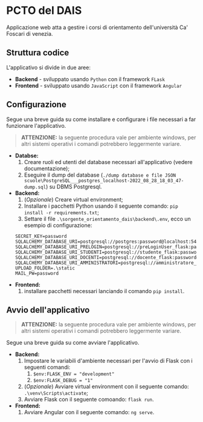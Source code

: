 # PCTO del DAIS

Applicazione web atta a gestire i corsi di orientamento dell'università Ca' Foscari di venezia.

## Struttura codice

L'applicativo si divide in due aree:
  
- **Backend** - sviluppato usando `Python` con il framework `FLask`
- **Frontend** - sviluppato usando `JavaScript` con il framework `Angular`

## Configurazione

Segue una breve guida su come installare e configurare i file necessari a far funzionare l'applicativo.

>**ATTENZIONE:** la seguente procedura vale per ambiente windows, per altri sistemi operativi i comandi potrebbero leggermente variare.

- **Databse:**
    1. Creare ruoli ed utenti del database necessari all'applicativo (vedere documentazione);
    2. Eseguire il dump del database (`./dump database e file JSON scuole\PostgreSQL___postgres_localhost-2022_08_28_18_03_47-dump.sql`) su DBMS Postgresql.
- **Backend:**    
    1. (*Opzionale*) Creare virtual environment;
    2. Installare i pacchetti Python usando il seguente comando: `pip install -r requirements.txt`;
    3. Settare il file `.\sorgente_orientamento_dais\backend\.env`, ecco un esempio di configurazione:
    ```
    SECRET_KEY=password
    SQLALCHEMY_DATABASE_URI=postgresql://postgres:password@localhost:5432/orientamento_dais
    SQLALCHEMY_DATABASE_URI_PRELOGIN=postgresql://preLoginUser_flask:password@localhost:5432/orientamento_dais
    SQLALCHEMY_DATABASE_URI_STUDENTI=postgresql://studente_flask:password@localhost:5432/orientamento_dais
    SQLALCHEMY_DATABASE_URI_DOCENTI=postgresql://docente_flask:password@localhost:5432/orientamento_dais
    SQLALCHEMY_DATABASE_URI_AMMINISTRATORI=postgresql://amministratore_flask:password@localhost:5432/orientamento_dais
    UPLOAD_FOLDER=.\static
    MAIL_PW=password
    ```
- **Frontend:**
    1. installare pacchetti necessari lanciando il comando `pip install`.

## Avvio dell'applicativo

>**ATTENZIONE:** la seguente procedura vale per ambiente windows, per altri sistemi operativi i comandi potrebbero leggermente variare.

Segue una breve guida su come avviare l'applicativo.

- **Backend:**
    1. Impostare le variabili d'ambiente necessari per l'avvio di Flask con i seguenti comandi:
        1. `$env:FLASK_ENV = "development"`
        2. `$env:FLASK_DEBUG = "1"` 
    2. (*Opzionale*) Avviare virtual environment con il seguente comando: `.\venv\Scripts\activate`;
    3. Avviare Flask con il seguente comoando: `flask run`.
- **Frontend:**
    1. Avviare Angular con il seguente comando: `ng serve`.